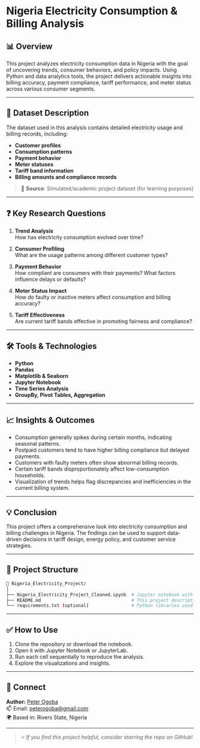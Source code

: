 
# Nigeria Electricity Consumption & Billing Analysis

## 📊 Overview
This project analyzes electricity consumption data in Nigeria with the goal of uncovering trends, consumer behaviors, and policy impacts. Using Python and data analytics tools, the project delivers actionable insights into billing accuracy, payment compliance, tariff performance, and meter status across various consumer segments.

---

## 📁 Dataset Description
The dataset used in this analysis contains detailed electricity usage and billing records, including:
- **Customer profiles**
- **Consumption patterns**
- **Payment behavior**
- **Meter statuses**
- **Tariff band information**
- **Billing amounts and compliance records**

> 📌 **Source**: Simulated/academic project dataset (for learning purposes)

---

## ❓ Key Research Questions
1. **Trend Analysis**  
   How has electricity consumption evolved over time?

2. **Consumer Profiling**  
   What are the usage patterns among different customer types?

3. **Payment Behavior**  
   How compliant are consumers with their payments? What factors influence delays or defaults?

4. **Meter Status Impact**  
   How do faulty or inactive meters affect consumption and billing accuracy?

5. **Tariff Effectiveness**  
   Are current tariff bands effective in promoting fairness and compliance?

---

## 🛠️ Tools & Technologies
- **Python**
- **Pandas**
- **Matplotlib & Seaborn**
- **Jupyter Notebook**
- **Time Series Analysis**
- **GroupBy, Pivot Tables, Aggregation**

---

## 📈 Insights & Outcomes
- Consumption generally spikes during certain months, indicating seasonal patterns.
- Postpaid customers tend to have higher billing compliance but delayed payments.
- Customers with faulty meters often show abnormal billing records.
- Certain tariff bands disproportionately affect low-consumption households.
- Visualization of trends helps flag discrepancies and inefficiencies in the current billing system.

---

## 💡 Conclusion
This project offers a comprehensive look into electricity consumption and billing challenges in Nigeria. The findings can be used to support data-driven decisions in tariff design, energy policy, and customer service strategies.

---

## 📂 Project Structure
```bash
📁 Nigeria_Electricity_Project/
│
├── Nigeria_Electricity_Project_Cleaned.ipynb  # Jupyter notebook with full analysis
├── README.md                                  # This project description
└── requirements.txt (optional)                # Python libraries used (if needed)
```

---

## ✅ How to Use
1. Clone the repository or download the notebook.
2. Open it with Jupyter Notebook or JupyterLab.
3. Run each cell sequentially to reproduce the analysis.
4. Explore the visualizations and insights.

---

## 🔗 Connect
**Author:** [Peter Ogoba](https://www.linkedin.com/in/peter-ogoba)  
📫 Email: peterogoba@gmail.com  
🌍 Based in: Rivers State, Nigeria

---

> ⭐ *If you find this project helpful, consider starring the repo on GitHub!*

